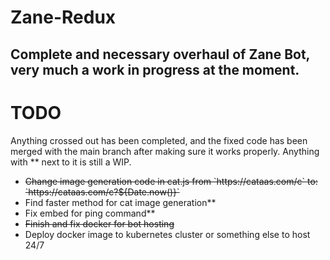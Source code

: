 # Zane-Redux

<h2>Complete and necessary overhaul of Zane Bot, very much a work in progress at the moment.</h2>

# TODO
Anything crossed out has been completed, and the fixed code has been merged with the main branch after making sure it works properly.
Anything with ** next to it is still a WIP.

<ul>
  <li><s>Change image generation code in cat.js from `https://cataas.com/c` to: `https://cataas.com/c?${Date.now()}`</s></li>
  <li>Find faster method for cat image generation**</li>
  <li>Fix embed for ping command**</li>
  <li><s>Finish and fix docker for bot hosting</s></li>
  <li>Deploy docker image to kubernetes cluster or something else to host 24/7</li>
</ul>
